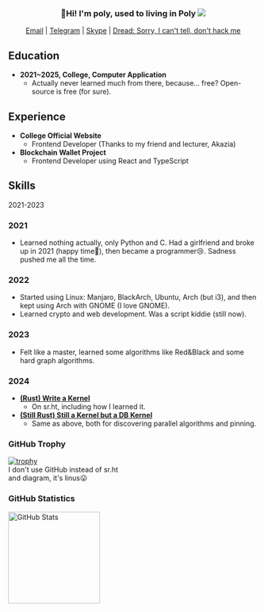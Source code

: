 <h3 align="center">
  👋Hi! I'm poly, used to living in Poly <img src="https://github.com/settings/profile">
</h3>

<p align="center">
  <a href="mailto:juantan@onionmail.org">Email</a> |
  <a href="tg://resolve?domain=U_Ghk">Telegram</a> |
  <a href="skype:username?chat">Skype</a> |
  <a href="#">Dread: Sorry, I can't tell, don't hack me</a>
</p>

## Education

- **2021~2025, College, Computer Application**
  - Actually never learned much from there, because... free? Open-source is free (for sure).

## Experience

- **College Official Website**
  - Frontend Developer (Thanks to my friend and lecturer, Akazia)
- **Blockchain Wallet Project**
  - Frontend Developer using React and TypeScript

## Skills


<summary>2021-2023</summary>

  ### 2021
  - Learned nothing actually, only Python and C. Had a girlfriend and broke up in 2021 (happy time🥲), then became a programmer😢. Sadness pushed me all the time.

  ### 2022
  - Started using Linux: Manjaro, BlackArch, Ubuntu, Arch (but i3), and then kept using Arch with GNOME (I love GNOME).
  - Learned crypto and web development. Was a script kiddie (still now).

  ### 2023
  - Felt like a master, learned some algorithms like Red&Black and some hard graph algorithms.


  ### 2024

- **[(Rust) Write a Kernel](https://hg.sr.ht/~polypopopo/kernel_)**
  - On sr.ht, including how I learned it.
- **[(Still Rust) Still a Kernel but a DB Kernel](https://hg.sr.ht/~polypopopo/database)**
  - Same as above, both for discovering parallel algorithms and pinning.


### GitHub Trophy

[![trophy](https://github-profile-trophy.vercel.app/?username=nothing)](https://github.com/ryo-ma/github-profile-trophy)
<br>
I don't use GitHub instead of sr.ht<br>
and diagram, it's linus😛

### GitHub Statistics

<span>
  <a href="https://www.github.com/polypopopo">
     <img src="https://github-readme-stats.vercel.app/api?username=linus&show_icons=true&layout=compact&count_private=true&hide_title=true&theme=default" alt="GitHub Stats" height="185px" />
  </a>
</span>
